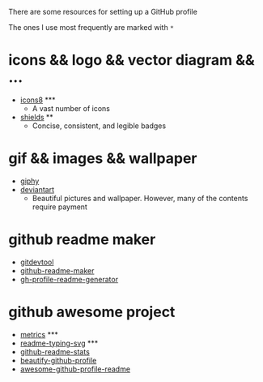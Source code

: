 There are some resources for setting up a GitHub profile

The ones I use most frequently are marked with `*`

# icons && logo && vector diagram  && ...
- [icons8](https://icons8.com/)   ***
  -  A vast number of icons
- [shields](https://shields.io/)  **
  -  Concise, consistent, and legible badges

# gif && images && wallpaper
- [giphy](https://giphy.com/)
- [deviantart](https://www.deviantart.com/watch/deviations)
  - Beautiful pictures and wallpaper. However, many of the contents require payment

# github readme maker
- [gitdevtool](https://www.gitdevtool.com/profile)
- [github-readme-maker](https://github-readme-maker.vercel.app/)
- [gh-profile-readme-generator](https://rahuldkjain.github.io/gh-profile-readme-generator/)

# github awesome project
- [metrics](https://github.com/lowlighter/metrics)  ***
- [readme-typing-svg](https://github.com/DenverCoder1/readme-typing-svg)  ***
- [github-readme-stats](https://github.com/anuraghazra/github-readme-stats)
- [beautify-github-profile](https://github.com/rzashakeri/beautify-github-profile)
- [awesome-github-profile-readme](https://github.com/abhisheknaiidu/awesome-github-profile-readme)